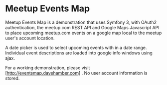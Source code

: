 Meetup Events Map
========================

Meetup Events Map is a demonstration that uses Symfony 3, with OAuth2 authentication, the meetup.com REST API and
Google Maps Javascript API to place upcoming meetup.com events on a google map local to the meetup user's account location.

A date picker is used to select upcoming events with in a date range. Individual event descriptions are loaded into
 google info windows using ajax.
 
For a working demonstration, please visit [http://eventsmap.davehamber.com] . No user account information is stored.


